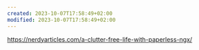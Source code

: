 ```yaml
---
created: 2023-10-07T17:58:49+02:00
modified: 2023-10-07T17:58:49+02:00
---
```


https://nerdyarticles.com/a-clutter-free-life-with-paperless-ngx/
